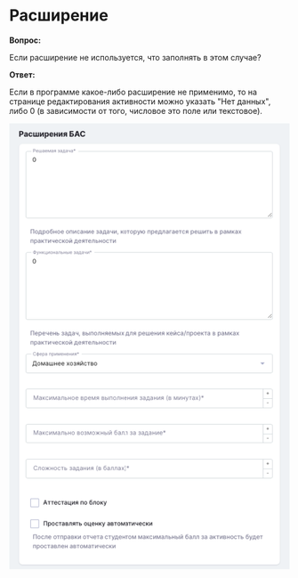 # Расширение

**Вопрос:**

Если расширение не используется, что заполнять в этом случае?

**Ответ:**&#x20;

Если в программе какое-либо расширение не применимо, то на странице редактирования активности можно указать "Нет данных", либо 0 (в зависимости от того, числовое это поле или текстовое).

![](<../.gitbook/assets/image (80).png>)

